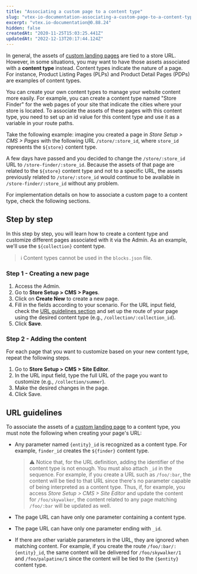 ```yaml
---
title: "Associating a custom page to a content type"
slug: "vtex-io-documentation-associating-a-custom-page-to-a-content-type"
excerpt: "vtex.io-documentation@0.88.24"
hidden: false
createdAt: "2020-11-25T15:03:25.441Z"
updatedAt: "2022-12-13T20:17:44.124Z"
---
```

In general, the assets of [custom landing pages](https://developers.vtex.com/vtex-developer-docs/docs/vtex-io-documentation-creating-a-new-custom-page) are tied to a store URL. However, in some situations, you may want to have those assets associated with a **content type** instead. Content types indicate the nature of a page. For instance, Product Listing Pages (PLPs) and Product Detail Pages (PDPs) are examples of content types.

You can create your own content types to manage your website content more easily. For example, you can create a content type named "Store Finder" for the web pages of your site that indicate the cities where your store is located. To associate the assets of these pages with this content type, you need to set up an id value for this content type and use it as a variable in your route paths.

Take the following example: imagine you created a page in *Store Setup > CMS > Pages* with the following URL `/store/:store_id`, where `store_id` represents the `${store}` content type.

A few days have passed and you decided to change the `/store/:store_id` URL to `/store-finder/:store_id`. Because the assets of that page are related to the `${store}` content type and not to a specific URL, the assets previously related to `/store/:store_id` would continue to be available in `/store-finder/:store_id` without any problem.

For implementation details on how to associate a custom page to a content type, check the following sections.

## Step by step

In this step by step, you will learn how to create a content type and customize different pages associated with it via the Admin. As an example, we'll use the `${collection}` content type.

>ℹ️ Content types cannot be used in the `blocks.json` file.

### Step 1 - Creating a new page

1. Access the Admin.
2. Go to **Store Setup > CMS > Pages**.
3. Click on **Create New** to create a new page.
4. Fill in the fields according to your scenario. For the URL input field, check the [URL guidelines section](#URL-guidelines) and set up the route of your page using the desired content type (e.g., `/collection/:collection_id`).
5. Click **Save**.

### Step 2 - Adding the content

For each page that you want to customize based on your new content type, repeat the following steps.

1. Go to **Store Setup > CMS > Site Editor**.
2. In the URL input field, type the full URL of the page you want to customize (e.g., `/collection/summer`).
3. Make the desired changes in the page.
4. Click Save.

## URL guidelines

To associate the assets of a [custom landing page](https://developers.vtex.com/vtex-developer-docs/docs/vtex-io-documentation-creating-a-new-custom-page) to a content type, you must note the following when creating your page's URL:

- Any parameter named `{entity}_id` is recognized as a content type. For example, `finder_id` creates the `${finder}` content type.

  >⚠️ Notice that, for the URL definition, adding the identifier of the content type is not enough. You must also attach `_id` in the sequence. For example, if you create a URL such as `/foo/:bar`, the content will be tied to that URL since there's no parameter capable of being interpreted as a content type. Thus, if, for example, you access *Store Setup > CMS > Site Editor* and update the content for `/foo/skywalker`, the content related to any page matching `/foo/:bar` will be updated as well.

- The page URL can have only one parameter containing a content type.
- The page URL can have only one parameter ending with `_id`.
- If there are other variable parameters in the URL, they are ignored when matching content. For example, if you create the route `/foo/:bar/:{entity}_id`, the same content will be delivered for `/foo/skywalker/1` and `/foo/palpatine/1` since the content will be tied to the `{$entity}` content type.
